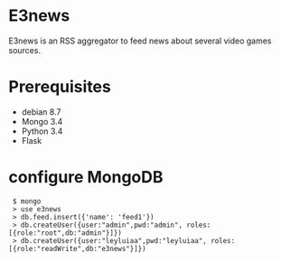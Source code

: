 # E3news

E3news is an RSS aggregator to feed news about several video games sources.

# Prerequisites

- debian 8.7
- Mongo 3.4
- Python 3.4
- Flask

# configure MongoDB

```
 $ mongo
 > use e3news
 > db.feed.insert({'name': 'feed1'})
 > db.createUser({user:"admin",pwd:"admin", roles:[{role:"root",db:"admin"}]})
 > db.createUser({user:"leyluiaa",pwd:"leyluiaa", roles:[{role:"readWrite",db:"e3news"}]})
```
